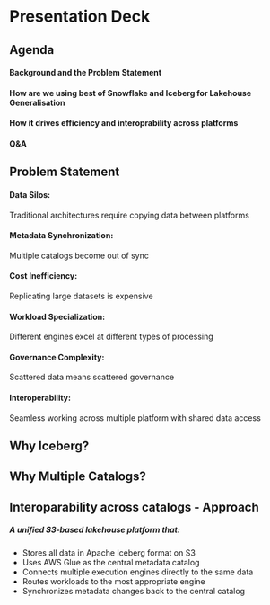 # Presentation Deck

## Agenda

#### Background and the Problem Statement

#### How are we using best of Snowflake and Iceberg for Lakehouse Generalisation

#### How it drives efficiency and interoprability across platforms

#### Q&A



## Problem Statement

#### Data Silos: 
  Traditional architectures require copying data between platforms
#### Metadata Synchronization: 
  Multiple catalogs become out of sync
#### Cost Inefficiency: 
  Replicating large datasets is expensive
#### Workload Specialization: 
  Different engines excel at different types of processing
#### Governance Complexity: 
  Scattered data means scattered governance
#### Interoperability: 
  Seamless working across multiple platform with shared data access


## Why Iceberg?

## Why Multiple Catalogs?


## Interoparability across catalogs - Approach
  
##### A unified S3-based lakehouse platform that:
  
  * Stores all data in Apache Iceberg format on S3
  * Uses AWS Glue as the central metadata catalog
  * Connects multiple execution engines directly to the same data
  * Routes workloads to the most appropriate engine
  * Synchronizes metadata changes back to the central catalog


